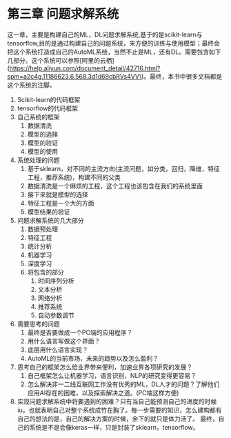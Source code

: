 # 第三章 问题求解系统

这一章，主要是构建自己的ML，DL问题求解系统,基于的是scikit-learn与tensorflow,目的是通过构建自己的问题系统，来方便的训练与使用模型；最终会把这个系统打造成自己的AutoML系统，当然不止是ML，还有DL。需要包含如下几部分。这个系统可以参照[阿里的云栖](https://help.aliyun.com/document_detail/42716.html?spm=a2c4g.11186623.6.568.3d1d69cbRVs4VV\)。最终，本书中很多文档都是这个系统的注脚。

1. Scikit-learn的代码框架
2. tensorflow的代码框架
3. 自己系统的框架
   1. 数据清洗
   2. 模型的选择
   3. 模型的验证
   4. 模型的使用
4. 系统处理的问题
   1. 基于sklearn，对不同的主流方向\(主流问题，如分类，回归，降维，特征工程，推荐系统\)，构建不同的父类
   2. 数据清洗是一个麻烦的工程，这个工程也该包含在我们的系统里面
   3. 接下来就是模型的选择
   4. 特征工程是一个大的方面
   5. 模型结果的验证
5. 问题求解系统的几大部分
   1. 数据预处理
   2. 特征工程
   3. 统计分析
   4. 机器学习
   5. 深度学习
   6. 将包含的部分
      1. 时间序列分析
      2. 文本分析
      3. 网络分析
      4. 推荐系统
      5. 自动参数调节
6. 需要思考的问题
   1. 最终是否要做成一个PC端的应用程序？
   2. 用什么语言写做这个界面？
   3. 底层用什么语言实现？
   4. AutoML的当前市场，未来的趋势以及怎么盈利？
7. 思考自己的框架怎么给业界带来便利，加速业界各项研究的发展？
   1. 自己框架怎么让机器学习，语言识别，NLP的研究变得更容易？
   2. 怎么解决非一二线互联网工作没有优秀的ML，DL人才的问题？了解他们应用AI存在的困难，以及探索解决之道。\(PC端这样方便\)
8. 实现问题求解系统中将要遇到的困难？只有当自己能预测自己的进度的时候iu，也就表明自己对整个系统成竹在胸了。每一步需要的知识，怎么建构都有自己的想法的是，自己的解决方案的时候，余下的就只是体力活了。
最终，自己的系统是不是会像keras一样，只是封装了sklearn，tensorflow。


